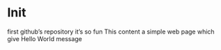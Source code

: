 ﻿# Init
first github’s repository
it’s so fun
This content a simple web page  which give Hello World message 

